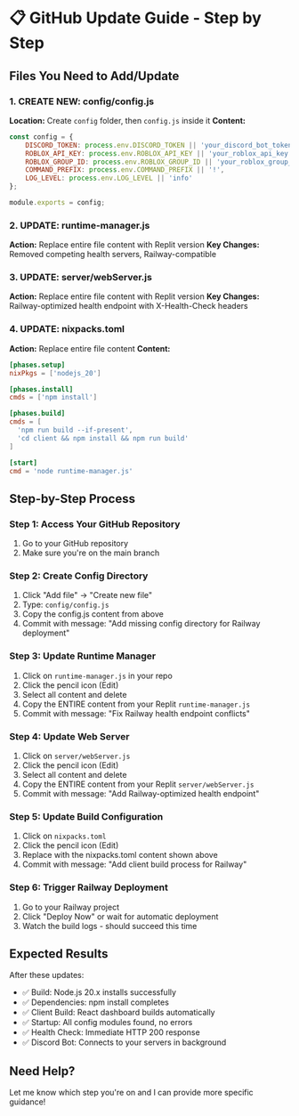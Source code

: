# 📋 GitHub Update Guide - Step by Step

## Files You Need to Add/Update

### 1. CREATE NEW: config/config.js
**Location:** Create `config` folder, then `config.js` inside it
**Content:**
```javascript
const config = {
    DISCORD_TOKEN: process.env.DISCORD_TOKEN || 'your_discord_bot_token',
    ROBLOX_API_KEY: process.env.ROBLOX_API_KEY || 'your_roblox_api_key',
    ROBLOX_GROUP_ID: process.env.ROBLOX_GROUP_ID || 'your_roblox_group_id',
    COMMAND_PREFIX: process.env.COMMAND_PREFIX || '!',
    LOG_LEVEL: process.env.LOG_LEVEL || 'info'
};

module.exports = config;
```

### 2. UPDATE: runtime-manager.js
**Action:** Replace entire file content with Replit version
**Key Changes:** Removed competing health servers, Railway-compatible

### 3. UPDATE: server/webServer.js  
**Action:** Replace entire file content with Replit version
**Key Changes:** Railway-optimized health endpoint with X-Health-Check headers

### 4. UPDATE: nixpacks.toml
**Action:** Replace entire file content
**Content:**
```toml
[phases.setup]
nixPkgs = ['nodejs_20']

[phases.install]
cmds = ['npm install']

[phases.build]
cmds = [
  'npm run build --if-present',
  'cd client && npm install && npm run build'
]

[start]
cmd = 'node runtime-manager.js'
```

## Step-by-Step Process

### Step 1: Access Your GitHub Repository
1. Go to your GitHub repository
2. Make sure you're on the main branch

### Step 2: Create Config Directory
1. Click "Add file" → "Create new file"
2. Type: `config/config.js`
3. Copy the config.js content from above
4. Commit with message: "Add missing config directory for Railway deployment"

### Step 3: Update Runtime Manager
1. Click on `runtime-manager.js` in your repo
2. Click the pencil icon (Edit)
3. Select all content and delete
4. Copy the ENTIRE content from your Replit `runtime-manager.js`
5. Commit with message: "Fix Railway health endpoint conflicts"

### Step 4: Update Web Server
1. Click on `server/webServer.js` 
2. Click the pencil icon (Edit)
3. Select all content and delete
4. Copy the ENTIRE content from your Replit `server/webServer.js`
5. Commit with message: "Add Railway-optimized health endpoint"

### Step 5: Update Build Configuration
1. Click on `nixpacks.toml`
2. Click the pencil icon (Edit)
3. Replace with the nixpacks.toml content shown above
4. Commit with message: "Add client build process for Railway"

### Step 6: Trigger Railway Deployment
1. Go to your Railway project
2. Click "Deploy Now" or wait for automatic deployment
3. Watch the build logs - should succeed this time

## Expected Results

After these updates:
- ✅ Build: Node.js 20.x installs successfully
- ✅ Dependencies: npm install completes
- ✅ Client Build: React dashboard builds automatically  
- ✅ Startup: All config modules found, no errors
- ✅ Health Check: Immediate HTTP 200 response
- ✅ Discord Bot: Connects to your servers in background

## Need Help?
Let me know which step you're on and I can provide more specific guidance!